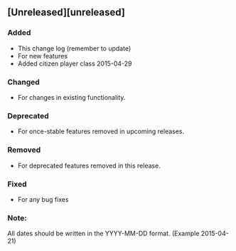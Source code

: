 ## [Unreleased][unreleased]
### Added
- This change log (remember to update)
- For new features
- Added citizen player class 2015-04-29

### Changed
- For changes in existing functionality.

### Deprecated
- For once-stable features removed in upcoming releases.

### Removed
- For deprecated features removed in this release.

### Fixed
- For any bug fixes

### Note:
All dates should be written in the YYYY-MM-DD format. (Example 2015-04-21)
